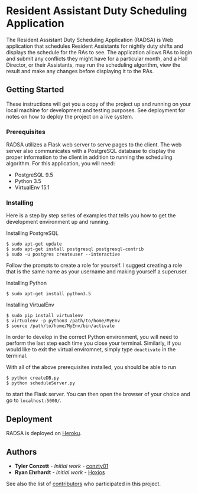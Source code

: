 # Resident Assistant Duty Scheduling Application
The Resident Assistant Duty Scheduling Application (RADSA) is Web application that schedules Resident Assistants for nightly duty shifts and displays the schedule for the RAs to see. The application allows RAs to login and submit any conflicts they might have for a particular month, and a Hall Director, or their Assistants, may run the scheduling algorithm, view the result and make any changes before displaying it to the RAs.

## Getting Started

These instructions will get you a copy of the project up and running on your local machine for development and testing purposes. See deployment for notes on how to deploy the project on a live system.

### Prerequisites

RADSA utilizes a Flask web server to serve pages to the client. The web server also communicates with a PostgreSQL database to display the proper information to the client in addition to running the scheduling algorithm. For this application, you will need:

* PostgreSQL 9.5
* Python 3.5
* VirtualEnv 15.1

### Installing

Here is a step by step series of examples that tells you how to get the development environment up and running.

Installing PostgreSQL

```
$ sudo apt-get update
$ sudo apt-get install postgresql postgresql-contrib
$ sudo -u postgres createuser --interactive
```
Follow the prompts to create a role for yourself. I suggest creating a role that is the same name as your username and making yourself a superuser.

Installing Python

```
$ sudo apt-get install python3.5
```

Installing VirtualEnv

```
$ sudo pip install virtualenv
$ virtualenv -p python3 /path/to/home/MyEnv
$ source /path/to/home/MyEnv/bin/activate
```
In order to develop in the correct Python environment, you will need to perform the last step each time you close your terminal. Similarly, if you would like to exit the virtual enviromnet, simply type `deactivate` in the terminal.

With all of the above prerequisites installed, you should be able to run
```
$ python createDB.py
$ python scheduleServer.py
```
to start the Flask server. You can then open the browser of your choice and go to `localhost:5000/`.

<!-- ## Running the tests

Explain how to run the automated tests for this system 

### Break down into end to end tests

Explain what these tests test and why

```
Give an example
```

### And coding style tests

Explain what these tests test and why

```
Give an example
```
-->
## Deployment

RADSA is deployed on [Heroku](https://www.heroku.com/).
<!--
## Built With

* [Dropwizard](http://www.dropwizard.io/1.0.2/docs/) - The web framework used
* [Maven](https://maven.apache.org/) - Dependency Management
* [ROME](https://rometools.github.io/rome/) - Used to generate RSS Feeds

## Contributing

Please read [CONTRIBUTING.md](https://gist.github.com/PurpleBooth/b24679402957c63ec426) for details on our code of conduct, and the process for submitting pull requests to us.

## Versioning

We use [SemVer](http://semver.org/) for versioning. For the versions available, see the [tags on this repository](https://github.com/your/project/tags). 
-->
## Authors

* **Tyler Conzett** - *Initial work* - [conzty01](https://github.com/conzty01)
* **Ryan Ehrhardt** - *Initial work* - [Hoxios](https://github.com/Hoxios)

See also the list of [contributors](https://github.com/conzty01/RA_Scheduler/contributors) who participated in this project.

<!--## License

This project is licensed under the MIT License - see the [LICENSE.md](LICENSE.md) file for details

## Acknowledgments

* Hat tip to anyone who's code was used
* Inspiration
* etc
-->
